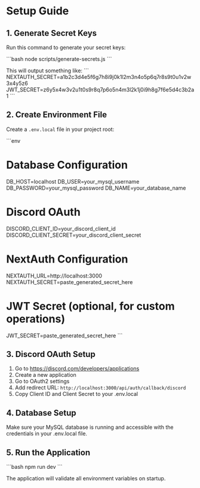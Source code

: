 # Setup Guide

## 1. Generate Secret Keys

Run this command to generate your secret keys:

\`\`\`bash
node scripts/generate-secrets.js
\`\`\`

This will output something like:
\`\`\`
NEXTAUTH_SECRET=a1b2c3d4e5f6g7h8i9j0k1l2m3n4o5p6q7r8s9t0u1v2w3x4y5z6
JWT_SECRET=z6y5x4w3v2u1t0s9r8q7p6o5n4m3l2k1j0i9h8g7f6e5d4c3b2a1
\`\`\`

## 2. Create Environment File

Create a `.env.local` file in your project root:

\`\`\`env
# Database Configuration
DB_HOST=localhost
DB_USER=your_mysql_username
DB_PASSWORD=your_mysql_password
DB_NAME=your_database_name

# Discord OAuth
DISCORD_CLIENT_ID=your_discord_client_id
DISCORD_CLIENT_SECRET=your_discord_client_secret

# NextAuth Configuration
NEXTAUTH_URL=http://localhost:3000
NEXTAUTH_SECRET=paste_generated_secret_here

# JWT Secret (optional, for custom operations)
JWT_SECRET=paste_generated_secret_here
\`\`\`

## 3. Discord OAuth Setup

1. Go to https://discord.com/developers/applications
2. Create a new application
3. Go to OAuth2 settings
4. Add redirect URL: `http://localhost:3000/api/auth/callback/discord`
5. Copy Client ID and Client Secret to your .env.local

## 4. Database Setup

Make sure your MySQL database is running and accessible with the credentials in your .env.local file.

## 5. Run the Application

\`\`\`bash
npm run dev
\`\`\`

The application will validate all environment variables on startup.
